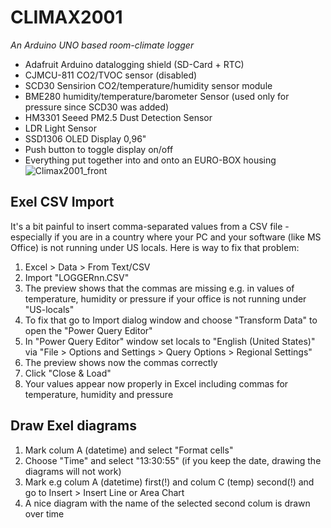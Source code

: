 # CLIMAX2001
*An Arduino UNO based room-climate logger*

- Adafruit Arduino datalogging shield (SD-Card + RTC)
- CJMCU-811 CO2/TVOC sensor (disabled)
- SCD30 Sensirion CO2/temperature/humidity sensor module
- BME280 humidity/temperature/barometer Sensor (used only for pressure since SCD30 was added)
- HM3301 Seeed PM2.5 Dust Detection Sensor
- LDR Light Sensor
- SSD1306 OLED Display 0,96"
- Push button to toggle display on/off
- Everything put together into and onto an EURO-BOX housing
![Climax2001_front](https://user-images.githubusercontent.com/52123868/236780165-3b59ef0f-1c78-4aa1-a62c-2104123e7b28.JPG)

## Exel CSV Import
It's a bit painful to insert comma-separated values from a CSV file - especially if you are in a country where your PC and your software (like MS Office) is not running under US locals. Here is way to fix that problem:
1. Excel > Data > From Text/CSV
2. Import "LOGGERnn.CSV"
3. The preview shows that the commas are missing e.g. in values of temperature, humidity or pressure if your office is not running under "US-locals"
4. To fix that go to Import dialog window and choose "Transform Data" to open the "Power Query Editor" 
5. In "Power Query Editor" window set locals to "English (United States)" via "File > Options and Settings > Query Options > Regional Settings"
6. The preview shows now the commas correctly 
7. Click "Close & Load"
8. Your values appear now properly in Excel including commas for temperature, humidity and pressure

## Draw Exel diagrams
1. Mark colum A (datetime) and select "Format cells"
2. Choose "Time" and select "13:30:55" (if you keep the date, drawing the diagrams will not work)
3. Mark e.g colum A (datetime) first(!) and colum C (temp) second(!) and go to Insert > Insert Line or Area Chart
4. A nice diagram with the name of the selected second colum is drawn over time
